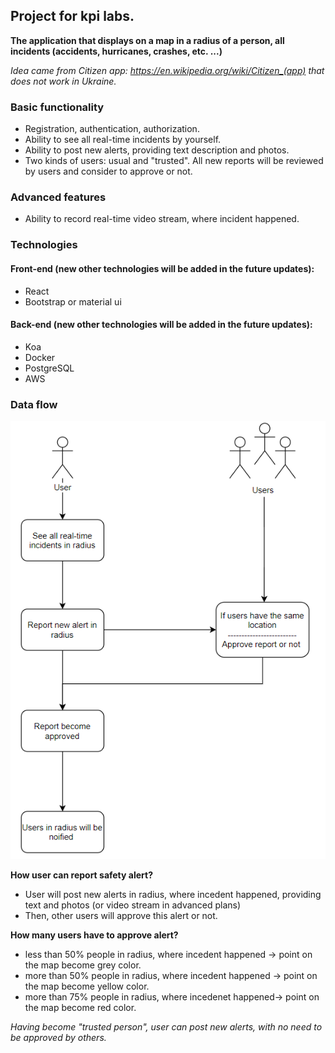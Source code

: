 ## Project for kpi labs.

**The application that displays on a map in a radius of a person, all incidents (accidents, hurricanes, crashes, etc. ...)**

_Idea came from Citizen app: https://en.wikipedia.org/wiki/Citizen_(app) that does not work in Ukraine._

### Basic functionality
* Registration, authentication, authorization.
* Ability to see all real-time incidents by yourself.
* Ability to post new alerts, providing text description and photos.
* Two kinds of users: usual and "trusted". All new reports will be reviewed by users and consider to approve or not.
### Advanced features
* Ability to record real-time video stream, where incident happened.

### Technologies
#### Front-end (new other technologies will be added in the future updates):
* React
* Bootstrap or material ui
#### Back-end (new other technologies will be added in the future updates):
* Koa
* Docker
* PostgreSQL
* AWS
### Data flow

![](./readme_static/data-flow.png)

**How user can report safety alert?**
* User will post new alerts in radius, where incedent happened, providing text and photos (or video stream in advanced plans)
* Then, other users will approve this alert or not.

**How many users have to approve alert?**
* less than 50% people in radius, where incedent happened -> point on the map become grey color.
* more than 50% people in radius, where incedent happened -> point on the map become yellow color.
* more than 75% people in radius, where incedenet happened-> point on the map become red color.

*Having become "trusted person", user can post new alerts, with no need to be approved by others.*


